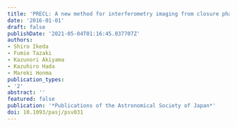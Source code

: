 ```yaml
---
title: 'PRECL: A new method for interferometry imaging from closure phase'
date: '2016-01-01'
draft: false
publishDate: '2021-05-04T01:16:45.037707Z'
authors:
- Shiro Ikeda
- Fumie Tazaki
- Kazunori Akiyama
- Kazuhiro Hada
- Mareki Honma
publication_types:
- '2'
abstract: ''
featured: false
publication: '*Publications of the Astronomical Society of Japan*'
doi: 10.1093/pasj/psv031
---
```

